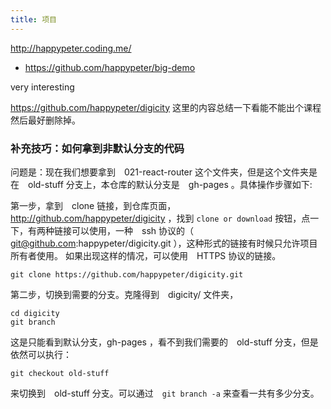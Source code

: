 ```yaml
---
title: 项目
---
```


http://happypeter.coding.me/
 - https://github.com/happypeter/big-demo

very interesting


https://github.com/happypeter/digicity 这里的内容总结一下看能不能出个课程
然后最好删除掉。



### 补充技巧：如何拿到非默认分支的代码

问题是：现在我们想要拿到　021-react-router 这个文件夹，但是这个文件夹是在　old-stuff 分支上，本仓库的默认分支是　gh-pages 。具体操作步骤如下:

第一步，拿到　clone 链接，到仓库页面，http://github.com/happypeter/digicity ，找到
`clone or download` 按钮，点一下，有两种链接可以使用，一种　ssh 协议的（ git@github.com:happypeter/digicity.git ），这种形式的链接有时候只允许项目所有者使用。
如果出现这样的情况，可以使用　HTTPS 协议的链接。

```
git clone https://github.com/happypeter/digicity.git
```

第二步，切换到需要的分支。克隆得到　digicity/ 文件夹，

```
cd digicity
git branch
```

这是只能看到默认分支，gh-pages ，看不到我们需要的　old-stuff 分支，但是依然可以执行：

```
git checkout old-stuff
```

来切换到　old-stuff 分支。可以通过　`git branch -a` 来查看一共有多少分支。
